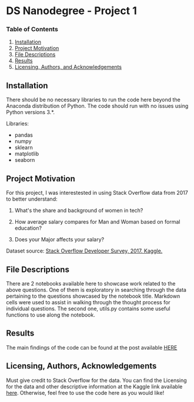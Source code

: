 # DS Nanodegree - Project 1

### Table of Contents

1. [Installation](#installation)
2. [Project Motivation](#motivation)
3. [File Descriptions](#files)
4. [Results](#results)
5. [Licensing, Authors, and Acknowledgements](#licensing)

## Installation <a name="installation"></a>

There should be no necessary libraries to run the code here beyond the Anaconda distribution of Python.  The code should run with no issues using Python versions 3.*.

Libraries:
* pandas
* numpy
* sklearn
* matplotlib
* seaborn

## Project Motivation<a name="motivation"></a>

For this project, I was interestested in using Stack Overflow data from 2017 to better understand:

1. What's the share and background of women in tech?

2. How average salary compares for Man and Woman based on formal education?

3. Does your Major affects your salary?

Dataset source: [Stack Overflow Developer Survey, 2017. Kaggle. ](https://www.kaggle.com/datasets/stackoverflow/so-survey-2017)


## File Descriptions <a name="files"></a>

There are 2 notebooks available here to showcase work related to the above questions. One of them is exploratory in searching through the data pertaining to the questions showcased by the notebook title.  Markdown cells were used to assist in walking through the thought process for individual questions. The second one, utils.py contains some useful functions to use along the notebook.

## Results<a name="results"></a>

The main findings of the code can be found at the post available [HERE](https://medium.com/@bpizzani92/how-gender-and-background-affects-developers-salary-19a89b9eca5e)

## Licensing, Authors, Acknowledgements<a name="licensing"></a>

Must give credit to Stack Overflow for the data.  You can find the Licensing for the data and other descriptive information at the Kaggle link available [here](https://www.kaggle.com/stackoverflow/so-survey-2017/data).  Otherwise, feel free to use the code here as you would like! 
